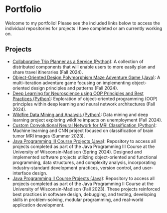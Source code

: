 # Portfolio
Welcome to my portfolio! Please see the included links below to access the individual repositories for projects I have completed or am currently working on.

## Projects
- [Collaborative Trip Planner as a Service (Python)](https://github.com/sierrareschke/Collaborative-Trip-Planner): A collection of distributed components that will enable users to more easily plan and share travel itineraries (Fall 2024).
- [Object-Oriented Design Polymorphism Maze Adventure Game (Java)](https://github.com/sierrareschke/OOD-Maze-Game): A multi-iteration adventure game focusing on implementing object-oriented design principles and patterns (Fall 2024).
- [Deep Learning for Neuroscience using OOP Principles and Best Practices (Python)](https://github.com/nolanrbrady/neuro_dl_stats): Exploration of object-oriented programming (OOP) principles within deep learning and neural network architectures (Fall 2024).
- [Wildfire Data Mining and Analysis (Python)](https://github.com/sierrareschke/Wildfire-Analysis): Data mining and deep learning project exploring wildfire impacts on unemployment (Fall 2024).
- [Custom Convolutional Neural Network for MRI Classification (Python)](https://github.com/sierrareschke/brain_mri_cnn.git): Machine learning and CNN project focused on classification of brain tumor MRI images (Summer 2023).
- [Java Programming III Course Projects (Java)](https://github.com/sierrareschke/Java-CS400-projects.git): Repository to access all projects completed as part of the Java Programming III Course at the University of Wisconsin-Madison (Spring 2024). Designed and implemented software projects utilizing object-oriented and functional programming, data structures, and complexity analysis, incorporating industry-standard development practices, version control, and user-interface design.
- [Java Programming II Course Projects (Java)](https://github.com/sierrareschke/Java-CS300-projects.git): Repository to access all projects completed as part of the Java Programming II Course at the University of Wisconsin-Madison (Fall 2023). These projects reinforced best practices in software design, debugging, and testing, developing skills in problem-solving, modular programming, and real-world application development.


